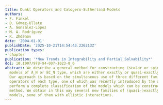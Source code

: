 ```yaml
---
title: Dunkl Operators and Calogero-Sutherland Models
authors:
- F. Finkel
- D. Gómez-Ullate
- A. González-López
- M. A. Rodríguez
- R. Zhdanov
date: '2004-01-01'
publishDate: '2025-10-21T14:54:43.226213Z'
publication_types:
- chapter
publication: '*New Trends in Integrability and Partial Solvability*'
doi: 10.1007/978-94-007-1023-8_6
abstract: We describe a general method for constructing (scalar or spin) Calogero-Sutherland
  models of A_N or BC_N type, which are either exactly or quasi-exactly solvable.
  Our approach is based on the simultaneous use of three different families of Dunkl
  operators of each type, one of which was recently introduced by the authors. We
  perform a complete classification of the models which can be constructed by our
  method. We obtain in this way several new families of (quasi-)exactly solvable Calogero-Sutherland
  models, some of them with elliptic interactions.
---
```

